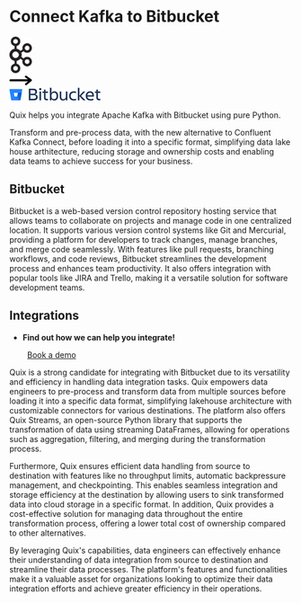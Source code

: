# Connect Kafka to Bitbucket

<div class="connect-images cards blog-grid-card" markdown>
<div>
<img src="../images/kafka_logo.png" width="40px" />
</div>
<div>
<img src="../images/arrow.svg" width="40px" />
</div>
<div>
<img src="./images/bitbucket_1.jpg" />
</div>
</div>

Quix helps you integrate Apache Kafka with Bitbucket using pure Python.

Transform and pre-process data, with the new alternative to Confluent Kafka Connect, before loading it into a specific format, simplifying data lake house arthitecture, reducing storage and ownership costs and enabling data teams to achieve success for your business.

## Bitbucket

Bitbucket is a web-based version control repository hosting service that allows teams to collaborate on projects and manage code in one centralized location. It supports various version control systems like Git and Mercurial, providing a platform for developers to track changes, manage branches, and merge code seamlessly. With features like pull requests, branching workflows, and code reviews, Bitbucket streamlines the development process and enhances team productivity. It also offers integration with popular tools like JIRA and Trello, making it a versatile solution for software development teams.

## Integrations

<div class="grid cards" markdown>

- __Find out how we can help you integrate!__

    <a class="md-button md-button--primary" href="https://share.hsforms.com/1iW0TmZzKQMChk0lxd_tGiw4yjw2?__hstc=175542013.2303933fbd746c0ac86d9ccbe9bc9100.1728383268831.1729603416735.1729620918855.31&__hssc=175542013.1.1729620918855&__hsfp=2132701734" target="_blank" style="margin:.5rem;">Book a demo</a>

</div>


Quix is a strong candidate for integrating with Bitbucket due to its versatility and efficiency in handling data integration tasks. Quix empowers data engineers to pre-process and transform data from multiple sources before loading it into a specific data format, simplifying lakehouse architecture with customizable connectors for various destinations. The platform also offers Quix Streams, an open-source Python library that supports the transformation of data using streaming DataFrames, allowing for operations such as aggregation, filtering, and merging during the transformation process.

Furthermore, Quix ensures efficient data handling from source to destination with features like no throughput limits, automatic backpressure management, and checkpointing. This enables seamless integration and storage efficiency at the destination by allowing users to sink transformed data into cloud storage in a specific format. In addition, Quix provides a cost-effective solution for managing data throughout the entire transformation process, offering a lower total cost of ownership compared to other alternatives.

By leveraging Quix's capabilities, data engineers can effectively enhance their understanding of data integration from source to destination and streamline their data processes. The platform's features and functionalities make it a valuable asset for organizations looking to optimize their data integration efforts and achieve greater efficiency in their operations.

